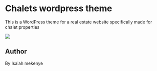 # Chalets wordpress theme

This is a WordPress theme for a real estate website specifically made for chalet properties
<!-- ![alt](https://ibb.co/mCxB0gc, '') -->
<img src="./wp-content/uploads/FireShot Capture 007 - Chalets & Cavair - dev-chaltets.pantheonsite.io.png"/>


## Author
By Isaiah mekenye



